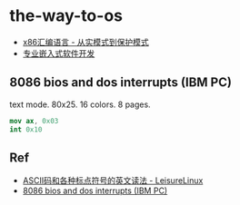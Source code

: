 # the-way-to-os


* [x86汇编语言 - 从实模式到保护模式](./9787121187995/)
* [专业嵌入式软件开发](./9787121147838/)

## 8086 bios and dos interrupts (IBM PC)

text mode. 80x25. 16 colors. 8 pages.

```nasm
mov ax, 0x03
int 0x10
```

## Ref

* [ASCII码和各种标点符号的英文读法 - LeisureLinux](https://www.bilibili.com/video/BV11Y411x7fP?spm_id_from=333.999.0.0)
* [8086 bios and dos interrupts (IBM PC)](http://www.ablmcc.edu.hk/~scy/CIT/8086_bios_and_dos_interrupts.htm)